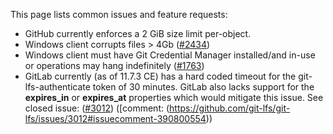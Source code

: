 This page lists common issues and feature requests:

- GitHub currently enforces a 2 GiB size limit per-object.
- Windows client corrupts files > 4Gb ([#2434](https://github.com/git-lfs/git-lfs/issues/2434))
- Windows client must have Git Credential Manager installed/and in-use or operations may hang indefinitely ([#1763](https://github.com/git-lfs/git-lfs/issues/1763))
- GitLab currently (as of 11.7.3 CE) has a hard coded timeout for the git-lfs-authenticate token of
30 minutes. GitLab also lacks support for the **expires_in** or **expires_at** properties which would
mitigate this issue. See closed issue: ([#3012](https://github.com/git-lfs/git-lfs/issues/3012))
([comment: (https://github.com/git-lfs/git-lfs/issues/3012#issuecomment-390800554))